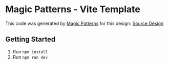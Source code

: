 # Magic Patterns - Vite Template

This code was generated by [Magic Patterns](https://magicpatterns.com) for this design: [Source Design](https://www.magicpatterns.com/c/naojcc9z2wdlxyctb4gh1u)

## Getting Started

1. Run `npm install`
2. Run `npm run dev`
